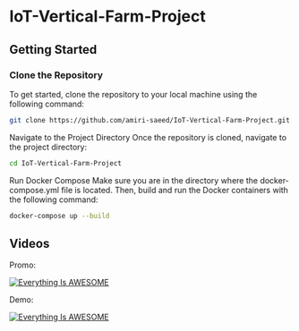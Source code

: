 # IoT-Vertical-Farm-Project

## Getting Started

### Clone the Repository

To get started, clone the repository to your local machine using the following command:

```bash
git clone https://github.com/amiri-saeed/IoT-Vertical-Farm-Project.git
```

Navigate to the Project Directory
Once the repository is cloned, navigate to the project directory:
```bash
cd IoT-Vertical-Farm-Project
```

Run Docker Compose
Make sure you are in the directory where the docker-compose.yml file is located. Then, build and run the Docker containers with the following command:
```bash
docker-compose up --build
```

## Videos

Promo:

[![Everything Is AWESOME](https://img.youtube.com/vi/wZT18jJt0Zc/0.jpg)](https://www.youtube.com/watch?v=wZT18jJt0Zc)


Demo:

[![Everything Is AWESOME](https://img.youtube.com/vi/N2z0TPrWoSc/0.jpg)](https://www.youtube.com/watch?v=N2z0TPrWoSc)

